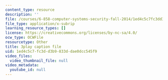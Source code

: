 ```yaml
---
content_type: resource
description: ''
file: /courses/6-858-computer-systems-security-fall-2014/1ed4c5c7fc3dd3b9833ddae0dcc545f9_OgGTJIgNewE.srt
file_type: application/x-subrip
learning_resource_types: []
license: https://creativecommons.org/licenses/by-nc-sa/4.0/
ocw_type: OCWFile
resourcetype: Other
title: 3play caption file
uid: 1ed4c5c7-fc3d-d3b9-833d-dae0dcc545f9
video_files:
  video_thumbnail_file: null
video_metadata:
  youtube_id: null
---
```

